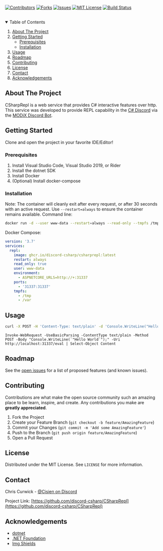 <!--
Based on the README.md template found at https://github.com/othneildrew/Best-README-Template/blob/master/README.md
-->

[![Contributors][contributors-shield]][contributors-url]
[![Forks][forks-shield]][forks-url]
[![Issues][issues-shield]][issues-url]
[![MIT License][license-shield]][license-url]
[![Build Status][build-sheld]][build-url]


<br />

<!-- TABLE OF CONTENTS -->
<details open="open">
  <summary>Table of Contents</summary>
  <ol>
    <li>
      <a href="#about-the-project">About The Project</a>
    </li>
    <li>
      <a href="#getting-started">Getting Started</a>
      <ul>
        <li><a href="#prerequisites">Prerequisites</a></li>
        <li><a href="#installation">Installation</a></li>
      </ul>
    </li>
    <li><a href="#usage">Usage</a></li>
    <li><a href="#roadmap">Roadmap</a></li>
    <li><a href="#contributing">Contributing</a></li>
    <li><a href="#license">License</a></li>
    <li><a href="#contact">Contact</a></li>
    <li><a href="#acknowledgements">Acknowledgements</a></li>
  </ol>
</details>



<!-- ABOUT THE PROJECT -->
## About The Project

CSharpRepl is a web service that provides C# interactive features over http. This service was developed to provide REPL capability in the [C# Discord](https://discord.gg/csharp) via the [MODiX Discord Bot](https://github.com/discord-csharp/MODiX).


<!-- GETTING STARTED -->
## Getting Started

Clone and open the project in your favorite IDE/Editor!

### Prerequisites

1. Install Visual Studio Code, Visual Studio 2019, or Rider
1. Install the dotnet SDK
1. Install Docker
1. (Optional) Install docker-compose

### Installation

Note: The container will cleanly exit after every request, or after 30 seconds with an active request. Use `--restart=always` to ensure the container remains available.
Command line:

```sh
docker run -d --user www-data --restart=always --read-only --tmpfs /tmp --tmpfs /var --memory 500M --cpus 2 -p 31337:31337 -e ASPNETCORE_URLS=http://+:31337 ghcr.io/discord-csharp/csharprepl:latest
```

Docker Compose:
```yml
version: '3.7'
services:
  repl:
    image: ghcr.io/discord-csharp/csharprepl:latest
    restart: always
    read_only: true
    user: www-data
    environment: 
      - ASPNETCORE_URLS=http://+:31337
    ports:
      - '31337:31337'
    tmpfs:
      - /tmp
      - /var
```


<!-- USAGE EXAMPLES -->
## Usage

```sh
curl -X POST -H 'Content-Type: text/plain' -d 'Console.WriteLine("Hello World");' http://localhost:31337/eval
```

```pwsh
Invoke-WebRequest -UseBasicParsing -ContentType text/plain -Method POST -Body "Console.WriteLine(`"Hello World`");" -Uri http://localhost:31337/eval | Select-Object Content
```


<!-- ROADMAP -->
## Roadmap

See the [open issues](https://github.com/discord-csharp/CSharpRepl/issues) for a list of proposed features (and known issues).



<!-- CONTRIBUTING -->
## Contributing

Contributions are what make the open source community such an amazing place to be learn, inspire, and create. Any contributions you make are **greatly appreciated**.

1. Fork the Project
2. Create your Feature Branch (`git checkout -b feature/AmazingFeature`)
3. Commit your Changes (`git commit -m 'Add some AmazingFeature'`)
4. Push to the Branch (`git push origin feature/AmazingFeature`)
5. Open a Pull Request



<!-- LICENSE -->
## License

Distributed under the MIT License. See `LICENSE` for more information.



<!-- CONTACT -->
## Contact

Chris Curwick - [@Cisien on Discord](https://discord.gg/csharp)

Project Link: [https://github.com/discord-csharp/CSharpRepl](https://github.com/discord-csharp/CSharpRepl)



<!-- ACKNOWLEDGEMENTS -->
## Acknowledgements
* [dotnet](https://github.com/dotnet)
* [.NET Foundation](https://dotnetfoundation.org)
* [Img Shields](https://shields.io)



<!-- MARKDOWN LINKS & IMAGES -->
<!-- https://www.markdownguide.org/basic-syntax/#reference-style-links -->
[contributors-shield]: https://img.shields.io/github/contributors/discord-csharp/CSharpRepl.svg?style=for-the-badge
[contributors-url]: https://github.com/discord-csharp/CSharpRepl/graphs/contributors
[forks-shield]: https://img.shields.io/github/forks/discord-csharp/CSharpRepl.svg?style=for-the-badge
[forks-url]: https://github.com/discord-csharp/CSharpRepl/network/members
[stars-shield]: https://img.shields.io/github/stars/discord-csharp/CSharpRepl.svg?style=for-the-badge
[stars-url]: https://github.com/discord-csharp/CSharpRepl/stargazers
[issues-shield]: https://img.shields.io/github/issues/discord-csharp/CSharpRepl.svg?style=for-the-badge
[issues-url]: https://github.com/discord-csharp/CSharpRepl/issues
[license-shield]: https://img.shields.io/github/license/discord-csharp/CSharpRepl.svg?style=for-the-badge
[license-url]: https://github.com/discord-csharp/CSharpRepl/blob/master/LICENSE.txt
[build-sheld]: https://img.shields.io/github/workflow/status/discord-csharp/CSharpRepl/build-csharprepl/main?style=for-the-badge
[build-url]: https://github.com/discord-csharp/CSharpRepl/actions/workflows/docker-publish.yml
